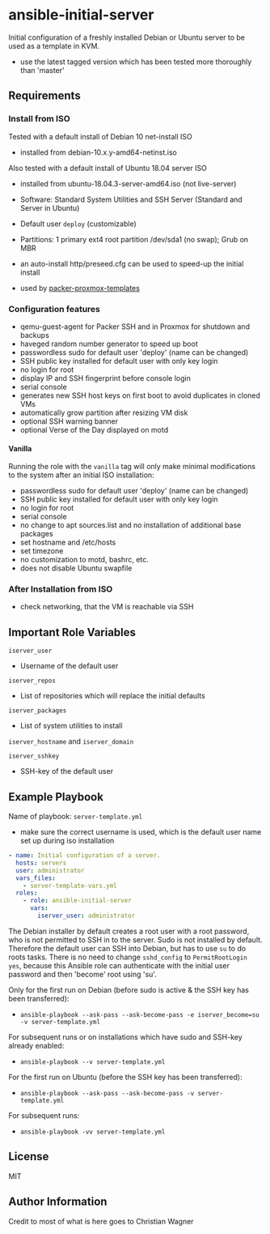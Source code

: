 ansible-initial-server
======================

Initial configuration of a freshly installed Debian or Ubuntu server to be used as a template in KVM.

- use the latest tagged version which has been tested more thoroughly than 'master'

Requirements
------------

### Install from ISO
Tested with a default install of Debian 10 net-install ISO
- installed from debian-10.x.y-amd64-netinst.iso

Also tested with a default install of Ubuntu 18.04 server ISO
- installed from ubuntu-18.04.3-server-amd64.iso (not live-server)

- Software: Standard System Utilities and SSH Server (Standard and Server in Ubuntu)
- Default user `deploy` (customizable)
- Partitions: 1 primary ext4 root partition /dev/sda1 (no swap); Grub on MBR
- an auto-install http/preseed.cfg can be used to speed-up the initial install
- used by [packer-proxmox-templates](https://github.com/dsyorkd/packer-proxmox-templates)

### Configuration features
- qemu-guest-agent for Packer SSH and in Proxmox for shutdown and backups
- haveged random number generator to speed up boot
- passwordless sudo for default user 'deploy' (name can be changed)
- SSH public key installed for default user with only key login
- no login for root
- display IP and SSH fingerprint before console login
- serial console
- generates new SSH host keys on first boot to avoid duplicates in cloned VMs
- automatically grow partition after resizing VM disk
- optional SSH warning banner
- optional Verse of the Day displayed on motd

#### Vanilla
Running the role with the `vanilla` tag will only make minimal modifications to the system after an initial ISO installation:
- passwordless sudo for default user 'deploy' (name can be changed)
- SSH public key installed for default user with only key login
- no login for root
- serial console
- no change to apt sources.list and no installation of additional base packages
- set hostname and /etc/hosts
- set timezone
- no customization to motd, bashrc, etc.
- does not disable Ubuntu swapfile


### After Installation from ISO
- check networking, that the VM is reachable via SSH

Important Role Variables
--------------
`iserver_user`
- Username of the default user

`iserver_repos`
- List of repositories which will replace the initial defaults

`iserver_packages`
- List of system utilities to install

`iserver_hostname` and `iserver_domain`

`iserver_sshkey`
- SSH-key of the default user

Example Playbook
----------------

Name of playbook: `server-template.yml`
- make sure the correct username is used, which is the default user name set up during iso installation

```yml
- name: Initial configuration of a server.
  hosts: servers
  user: administrator
  vars_files:
    - server-template-vars.yml
  roles:
    - role: ansible-initial-server
      vars:
        iserver_user: administrator
```

The Debian installer by default creates a root user with a root password, who is not permitted to SSH in to the server. Sudo is not installed by default. Therefore the default user can SSH into Debian, but has to use `su` to do roots tasks. There is no need to change `sshd_config` to `PermitRootLogin yes`, because this Ansible role can authenticate with the initial user password and then 'become' root using 'su'.

Only for the first run on Debian (before sudo is active & the SSH key has been transferred):

- `ansible-playbook --ask-pass --ask-become-pass -e iserver_become=su  -v server-template.yml`


For subsequent runs or on installations which have sudo and SSH-key already enabled:

- `ansible-playbook --v server-template.yml`


For the first run on Ubuntu (before the SSH key has been transferred):

- `ansible-playbook --ask-pass --ask-become-pass -v server-template.yml`

For subsequent runs:

- `ansible-playbook -vv server-template.yml`


License
-------

MIT

Author Information
------------------
Credit to most of what is here goes to 
Christian Wagner

